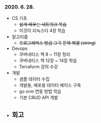 ### 2020. 6. 28.
- CS 기초
    - ~~쉽게 배우는 네트워크 복습~~
    - 이것이 리눅스다 4장 학습
- 알고리즘
    - ~~프로그래머스 방금 그곡 문제 해결 (string)~~
- Devops
    - 쿠버네티스 책 8 ~ 11장 정리
    - 쿠버네티스 책 12장 ~ 14장 학습
    - Terraform 강의 수강
- 개발
    - 샘플 데이터 수집
    - 개발용, 배포용 데이터 베이스 구축
    - go orm 연동 방법 학습
    - 기본 CRUD API 개발
- 회고
    - 
